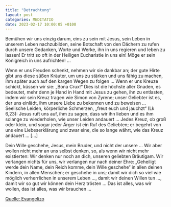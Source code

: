 ```yaml
---
title: "Betrachtung"
layout: post
categories: MEDITATIO
date: 2023-02-17 10:00:05 +0100
---
```

Bemühen wir uns einzig darum, eins zu sein mit Jesus, sein Leben in unserem Leben nachzubilden, seine Botschaft von den Dächern zu rufen durch unsere Gedanken, Worte und Werke, ihn in uns regieren und leben zu lassen! Er tritt so oft in der Heiligen Eucharistie in uns ein! Möge er sein Königreich in uns aufrichten! …

Wenn er uns Freuden schenkt, nehmen wir sie dankbar an; der gute Hirte gibt uns diese süßen Kräuter, um uns zu stärken und uns fähig zu machen, ihm später auch auf den kargen Wegen zu folgen … Wenn er uns Kreuze schickt, küssen wir sie: „Bona Crux!“ Dies ist die höchste aller Gnaden, es bedeutet, mehr denn je Hand in Hand mit Jesus zu gehen, ihn zu entlasten, indem wir sein Kreuz tragen wie Simon von Zyrene; unser Geliebter ist es, der uns einlädt, ihm unsere Liebe zu bekennen und zu beweisen … Seelische Leiden, körperliche Schmerzen, „freut euch und jauchzt“ (Lk 6,23): Jesus ruft uns auf, ihm zu sagen, dass wir ihn lieben und es ihm solange zu wiederholen, wie unser Leiden andauert … Jedes Kreuz, ob groß oder klein, und sogar jeder Ärger ist ein Ruf des Geliebten; er begehrt von uns eine Liebeserklärung und zwar eine, die so lange währt, wie das Kreuz andauert … […] 

Dein Wille geschehe, Jesus, mein Bruder, und nicht der unsere … Wir aber wollen nicht mehr an uns selbst denken, so, als wenn wir nicht mehr existierten: Wir denken nur noch an dich, unseren geliebten Bräutigam. Wir verlangen nichts für uns, wir verlangen nur nach deiner Ehre: „Geheiligt werde dein Name, dein Reich komme, dein Wille geschehe“ in allen deinen Kindern, in allen Menschen; er geschehe in uns; damit wir dich so viel wie möglich verherrlichen in unserem Leben …, damit wir deinen Willen tun …, damit wir so gut wir können dein Herz trösten … Das ist alles, was wir wollen, das ist alles, was wir brauchen …



[Quelle: Evangelizo](https://evangeliumtagfuertag.org/DE/gospel)